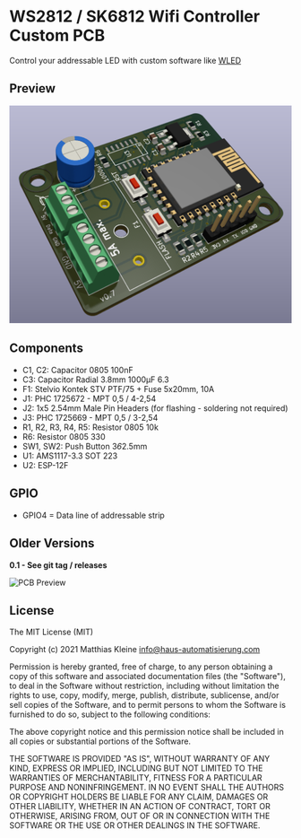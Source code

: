 # WS2812 / SK6812 Wifi Controller Custom PCB

Control your addressable LED with custom software like [WLED](https://github.com/Aircoookie/WLED)

## Preview

![PCB Preview](https://raw.githubusercontent.com/klein0r/pcb-ws2812-wifi-controller/master/preview.png)

## Components

- C1, C2: Capacitor 0805 100nF
- C3: Capacitor Radial 3.8mm 1000μF 6.3
- F1: Stelvio Kontek STV PTF/75 + Fuse 5x20mm, 10A
- J1: PHC 1725672 - MPT 0,5 / 4-2,54
- J2: 1x5 2.54mm Male Pin Headers (for flashing - soldering not required)
- J3: PHC 1725669 - MPT 0,5 / 3-2,54
- R1, R2, R3, R4, R5: Resistor 0805 10k
- R6: Resistor 0805 330
- SW1, SW2: Push Button 3*6*2.5mm
- U1: AMS1117-3.3 SOT 223
- U2: ESP-12F

## GPIO

- GPIO4 = Data line of addressable strip

## Older Versions

**0.1 - See git tag / releases**

![PCB Preview](https://raw.githubusercontent.com/klein0r/pcb-ws2812-wifi-controller/master/preview_01.png)

## License

The MIT License (MIT)

Copyright (c) 2021 Matthias Kleine <info@haus-automatisierung.com>

Permission is hereby granted, free of charge, to any person obtaining a copy
of this software and associated documentation files (the "Software"), to deal
in the Software without restriction, including without limitation the rights
to use, copy, modify, merge, publish, distribute, sublicense, and/or sell
copies of the Software, and to permit persons to whom the Software is
furnished to do so, subject to the following conditions:

The above copyright notice and this permission notice shall be included in
all copies or substantial portions of the Software.

THE SOFTWARE IS PROVIDED "AS IS", WITHOUT WARRANTY OF ANY KIND, EXPRESS OR
IMPLIED, INCLUDING BUT NOT LIMITED TO THE WARRANTIES OF MERCHANTABILITY,
FITNESS FOR A PARTICULAR PURPOSE AND NONINFRINGEMENT. IN NO EVENT SHALL THE
AUTHORS OR COPYRIGHT HOLDERS BE LIABLE FOR ANY CLAIM, DAMAGES OR OTHER
LIABILITY, WHETHER IN AN ACTION OF CONTRACT, TORT OR OTHERWISE, ARISING FROM,
OUT OF OR IN CONNECTION WITH THE SOFTWARE OR THE USE OR OTHER DEALINGS IN
THE SOFTWARE.
